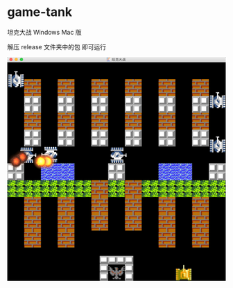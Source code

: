 # game-tank
 
坦克大战 Windows Mac 版

解压 release 文件夹中的包 即可运行

 ![image](https://github.com/serge66/game-tank/blob/master/release/111.png)